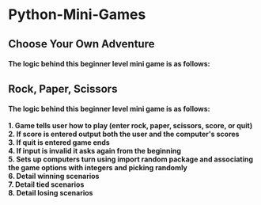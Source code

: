 <h1>Python-Mini-Games</h1>

<h2>Choose Your Own Adventure</h2>
<h4>The logic behind this beginner level mini game is as follows: </h4>

<h2>Rock, Paper, Scissors</h2>
<h4>The logic behind this beginner level mini game is as follows: 
<br>
 <br>
1. Game tells user how to play (enter rock, paper, scissors, score, or quit)<br>
2. If score is entered output both the user and the computer's scores<br>
3. If quit is entered game ends<br>
4. If input is invalid it asks again from the beginning<br>
5. Sets up computers turn using import random package and associating the game options with integers and picking randomly<br>
6. Detail winning scenarios<br>
7. Detail tied scenarios<br>
8. Detail losing scenarios<br>
</h4>
